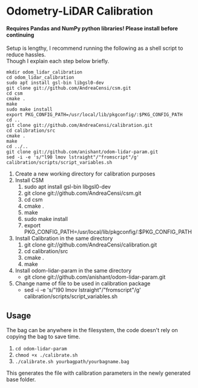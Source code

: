 # Odometry-LiDAR Calibration

#### Requires Pandas and NumPy python libraries! Please install before continuing
Setup is lengthy, I recommend running the following as a shell script to reduce hassles.  
Though I explain each step below briefly.  
```
mkdir odom_lidar_calibration
cd odom_lidar_calibration
sudo apt install gsl-bin libgsl0-dev
git clone git://github.com/AndreaCensi/csm.git
cd csm
cmake .
make
sudo make install
export PKG_CONFIG_PATH=/usr/local/lib/pkgconfig/:$PKG_CONFIG_PATH
cd ..
git clone git://github.com/AndreaCensi/calibration.git
cd calibration/src
cmake .
make
cd ../..
git clone git://github.com/anishant/odom-lidar-param.git
sed -i -e 's/"l90 lmov lstraight"/"fromscript"/g' calibration/scripts/script_variables.sh
```

1. Create a new working directory for calibration purposes
2. Install CSM
    1. sudo apt install gsl-bin libgsl0-dev
    2. git clone git://github.com/AndreaCensi/csm.git
    3. cd csm
    4. cmake .
    5. make
    6. sudo make install
    7. export PKG_CONFIG_PATH=/usr/local/lib/pkgconfig/:$PKG_CONFIG_PATH
3. Install Calibration in the same directory
    1. git clone git://github.com/AndreaCensi/calibration.git
    2. cd calibration/src
    3. cmake .
    4. make 
4. Install odom-lidar-param in the same directory
    * git clone git://github.com/anishant/odom-lidar-param.git
5. Change name of file to be used in calibration package
    * sed -i -e 's/"l90 lmov lstraight"/"fromscript"/g' calibration/scripts/script_variables.sh
    
## Usage
The bag can be anywhere in the filesystem, the code doesn't rely on copying the bag to save time.  
1. `cd odom-lidar-param`
2. `chmod +x ./calibrate.sh`
3. `./calibrate.sh yourbagpath/yourbagname.bag`

This generates the file with calibration parameters in the newly generated base folder.